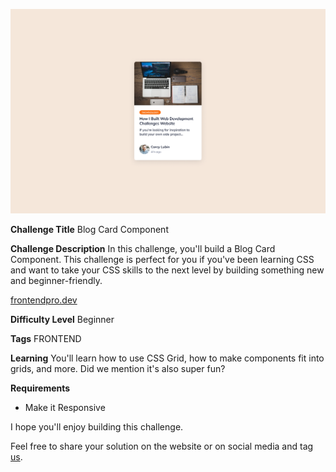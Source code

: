 ![Blog Card Component](./design/desktop.png)

**Challenge Title**
Blog Card Component

**Challenge Description**
In this challenge, you'll build a Blog Card Component. This challenge is perfect for you if you've been learning CSS and want to take your CSS skills to the next level by building something new and beginner-friendly.

[frontendpro.dev](https://www.frontendpro.dev)

**Difficulty Level**
Beginner

**Tags**
FRONTEND

**Learning**
You'll learn how to use CSS Grid, how to make components fit into grids, and more. Did we mention it's also super fun?

**Requirements**

- Make it Responsive

I hope you'll enjoy building this challenge.

Feel free to share your solution on the website or on social media and tag [us](https://twitter.com/codingspace30).

